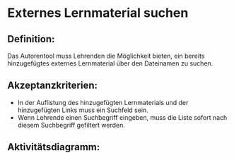 # Externes Lernmaterial suchen

## Definition:

Das Autorentool muss Lehrenden die Möglichkeit bieten, ein bereits hinzugefügtes externes Lernmaterial über den
Dateinamen zu suchen.

## Akzeptanzkriterien:

- In der Auflistung des hinzugefügten Lernmaterials und der hinzugefügten Links muss ein Suchfeld sein.
- Wenn Lehrende einen Suchbegriff eingeben, muss die Liste sofort nach diesem Suchbegriff gefiltert werden.

## Aktivitätsdiagramm:


